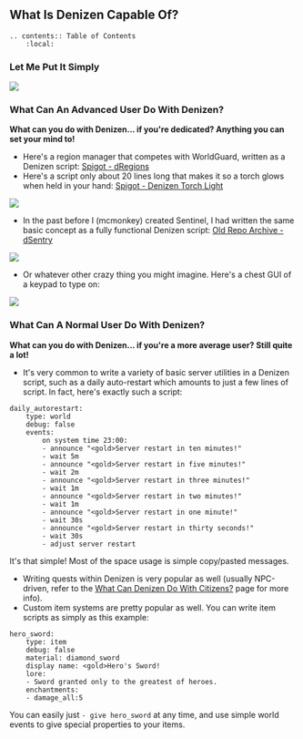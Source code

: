 What Is Denizen Capable Of?
---------------------------

```eval_rst
.. contents:: Table of Contents
    :local:
```

### Let Me Put It Simply

![](https://i.alexgoodwin.media/i/denizen_guide/651094.gif)

### What Can An Advanced User Do With Denizen?

**What can you do with Denizen... if you're dedicated? Anything you can set your mind to!**
- Here's a region manager that competes with WorldGuard, written as a Denizen script: [Spigot - dRegions](https://www.spigotmc.org/resources/denizen-dregions.26864/)
- Here's a script only about 20 lines long that makes it so a torch glows when held in your hand: [Spigot - Denizen Torch Light](https://www.spigotmc.org/resources/denizen-torch-light.26855/)

![](https://i.alexgoodwin.media/i/denizen_guide/fd8448.png)

- In the past before I (mcmonkey) created Sentinel, I had written the same basic concept as a fully functional Denizen script: [Old Repo Archive - dSentry](https://one.denizenscript.com/denizen/repo/entry/0)

![](https://i.alexgoodwin.media/i/denizen_guide/883aea.png)

- Or whatever other crazy thing you might imagine. Here's a chest GUI of a keypad to type on:

![](https://i.alexgoodwin.media/i/denizen_guide/487cb1.gif)

### What Can A Normal User Do With Denizen?

**What can you do with Denizen... if you're a more average user? Still quite a lot!**
- It's very common to write a variety of basic server utilities in a Denizen script, such as a daily auto-restart which amounts to just a few lines of script. In fact, here's exactly such a script:
```dscript_green
daily_autorestart:
    type: world
    debug: false
    events:
        on system time 23:00:
        - announce "<gold>Server restart in ten minutes!"
        - wait 5m
        - announce "<gold>Server restart in five minutes!"
        - wait 2m
        - announce "<gold>Server restart in three minutes!"
        - wait 1m
        - announce "<gold>Server restart in two minutes!"
        - wait 1m
        - announce "<gold>Server restart in one minute!"
        - wait 30s
        - announce "<gold>Server restart in thirty seconds!"
        - wait 30s
        - adjust server restart
```
It's that simple! Most of the space usage is simple copy/pasted messages.
- Writing quests within Denizen is very popular as well (usually NPC-driven, refer to the [What Can Denizen Do With Citizens?](/guides/background/denizen-citizens) page for more info).
- Custom item systems are pretty popular as well. You can write item scripts as simply as this example:
```dscript_green
hero_sword:
    type: item
    debug: false
    material: diamond_sword
    display name: <gold>Hero's Sword!
    lore:
    - Sword granted only to the greatest of heroes.
    enchantments:
    - damage_all:5
```
You can easily just `- give hero_sword` at any time, and use simple world events to give special properties to your items.
